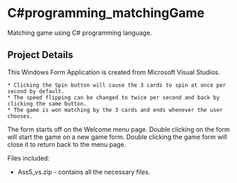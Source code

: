 # C#programming_matchingGame
Matching game using C# programming language.

## Project Details

This Windows Form Application is created from Microsoft Visual Studios. 

    * Clicking the Spin button will cause the 3 cards to spin at once per second by default.
    * The speed flipping can be changed to twice per second and back by clicking the same button.
    * The game is won matching by the 3 cards and ends whenever the user chooses.
    
The form starts off on the Welcome menu page. Double clicking on the form will start the game on a new game form. Double clicking the game form will close it to return back to the menu page.

Files included: 
 - Ass5_vs.zip - contains all the necessary files.
